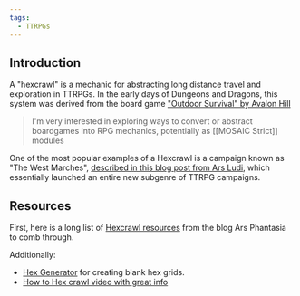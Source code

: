 ```yaml
---
tags:
  - TTRPGs
---
```


## Introduction
A "hexcrawl" is a mechanic for abstracting long distance travel and exploration in TTRPGs. In the early days of Dungeons and Dragons, this system was derived from the board game ["Outdoor Survival" by Avalon Hill](https://en.wikipedia.org/wiki/Outdoor_Survival)

> I'm very interested in exploring ways to convert or abstract boardgames into RPG mechanics, potentially as [[MOSAIC Strict]] modules


One of the most popular examples of a Hexcrawl is a campaign known as "The West Marches", [described in this blog post from Ars Ludi](https://arsludi.lamemage.com/index.php/78/grand-experiments-west-marches/), which essentially launched an entire new subgenre of TTRPG campaigns. 

## Resources

First, here is a long list of [Hexcrawl resources](https://arsphantasia.wordpress.com/2014/02/20/hexcrawl-resources/) from the blog Ars Phantasia to comb through.

Additionally:
- [Hex Generator](http://welshpiper.com/hex-based-campaign-design-part-1/) for creating blank hex grids. 
- [How to Hex crawl video with great info](https://www.youtube.com/watch?v=eC-h1haFSIA)

